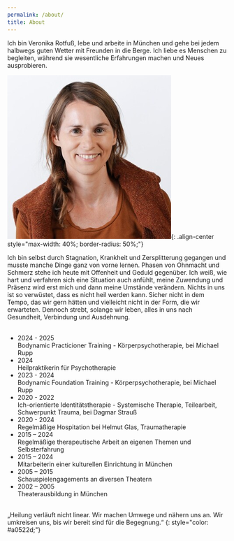 ```yaml
---
permalink: /about/
title: About
---
```

Ich bin Veronika Rotfuß, lebe und arbeite in München und gehe bei jedem halbwegs guten Wetter mit Freunden in die Berge. Ich liebe es Menschen zu begleiten, während sie wesentliche Erfahrungen machen und Neues ausprobieren. 

![Veronika Rotfuß](/assets/images/About_Veronika_klein.jpg){: .align-center style="max-width: 40%; border-radius: 50%;"}

Ich bin selbst durch Stagnation, Krankheit und Zersplitterung gegangen und musste manche Dinge ganz von vorne lernen. Phasen von Ohnmacht und Schmerz stehe ich heute mit Offenheit und Geduld gegenüber. Ich weiß, wie hart und verfahren sich eine Situation auch anfühlt, meine Zuwendung und Präsenz wird erst mich und dann meine Umstände verändern. Nichts in uns ist so verwüstet, dass es nicht heil werden kann. Sicher nicht in dem Tempo, das wir gern hätten und vielleicht nicht in der Form, die wir erwarteten. Dennoch strebt, solange wir leben, alles in uns nach Gesundheit, Verbindung und Ausdehnung.\
<br>

* 2024 - 2025 \
  Bodynamic Practicioner Training - Körperpsychotherapie, bei Michael Rupp
* 2024\
  Heilpraktikerin für Psychotherapie
* 2023 - 2024\
  Bodynamic Foundation Training - Körperpsychotherapie, bei Michael Rupp
* 2020 - 2022\
  Ich-orientierte Identitätstherapie - Systemische Therapie, Teilearbeit, Schwerpunkt Trauma, bei Dagmar Strauß
* 2020 - 2024 \
  Regelmäßige Hospitation bei Helmut Glas, Traumatherapie
* 2015 –  2024\
  Regelmäßige therapeutische Arbeit an eigenen Themen und Selbsterfahrung 
* 2015 – 2024\
  Mitarbeiterin einer kulturellen Einrichtung in München
* 2005 – 2015\
  Schauspielengagements an diversen Theatern
* 2002 – 2005\
  Theaterausbildung in München

<br>
„Heilung verläuft nicht linear. Wir machen Umwege und nähern uns an. Wir umkreisen uns, bis wir bereit sind für die Begegnung.“  
{: style="color: #a0522d;"}